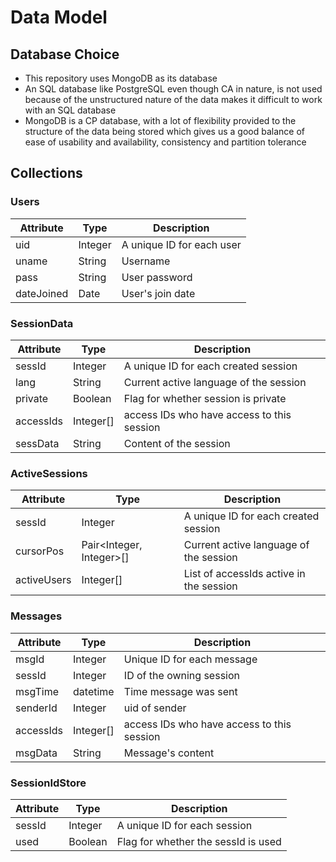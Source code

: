 # Data Model

## Database Choice

- This repository uses MongoDB as its database
- An SQL database like PostgreSQL even though CA in nature, is not used because of the unstructured nature of the data makes it difficult to work with an SQL database
- MongoDB is a CP database, with a lot of flexibility provided to the structure of the data being stored which gives us a good balance of ease of usability and availability, consistency and partition tolerance

## Collections

### Users

| Attribute   | Type     | Description                     |
| ----------- | -------- | ------------------------------- |
| uid         | Integer  | A unique ID for each user       |
| uname       | String   | Username                        |
| pass        | String   | User password                   |
| dateJoined  | Date     | User's join date                |

### SessionData

| Attribute   | Type      | Description                                |
| ----------- | --------- | ------------------------------------------ |
| sessId      | Integer   | A unique ID for each created session       | 
| lang        | String    | Current active language of the session     |
| private     | Boolean   | Flag for whether session is private        |
| accessIds   | Integer[] | access IDs who have access to this session |
| sessData    | String    | Content of the session                     |

### ActiveSessions

| Attribute   | Type                     | Description                             |
| ----------- | ------------------------ | --------------------------------------- |
| sessId      | Integer                  | A unique ID for each created session    | 
| cursorPos   | Pair<Integer, Integer>[] | Current active language of the session  |
| activeUsers | Integer[]                | List of accessIds active in the session |

### Messages

| Attribute   | Type      | Description                                |
| ----------- | --------- | ------------------------------------------ |
| msgId       | Integer   | Unique ID for each message                 |
| sessId      | Integer   | ID of the owning session                   | 
| msgTime     | datetime  | Time message was sent                      |
| senderId    | Integer   | uid of sender                              |
| accessIds   | Integer[] | access IDs who have access to this session |
| msgData     | String    | Message's content                          |

### SessionIdStore

| Attribute   | Type     | Description                         |
| ----------- | -------- | ----------------------------------- |
| sessId      | Integer  | A unique ID for each session        |
| used        | Boolean  | Flag for whether the sessId is used |
